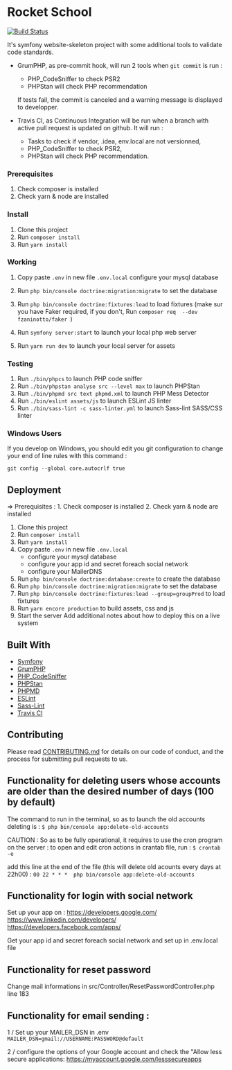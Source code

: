 # Rocket School

[![Build Status](https://travis-ci.com/WildCodeSchool/lyon-php-2003-project3-rocketschool.svg?token=vxA4AusVVxs5jx1s6rqR&branch=master)](https://travis-ci.com/WildCodeSchool/lyon-php-2003-project3-rocketschool)

It's symfony website-skeleton project with some additional tools to validate code standards.

* GrumPHP, as pre-commit hook, will run 2 tools when `git commit` is run :

    * PHP_CodeSniffer to check PSR2
    * PHPStan will check PHP recommendation

  If tests fail, the commit is canceled and a warning message is displayed to developper.

* Travis CI, as Continuous Integration will be run when a branch with active pull request is updated on github. It will run :

    * Tasks to check if vendor, .idea, env.local are not versionned,
    * PHP_CodeSniffer to check PSR2,
    * PHPStan will check PHP recommendation.

### Prerequisites

1. Check composer is installed
2. Check yarn & node are installed

### Install

1. Clone this project
2. Run `composer install`
3. Run `yarn install`

### Working
1. Copy paste `.env` in new file `.env.local` configure your mysql database
2. Run `php bin/console doctrine:migration:migrate` to set the database
3. Run `php bin/console doctrine:fixtures:load` to load fixtures (make sur you have Faker required, if you don't, Run `composer req  --dev fzaninotto/faker
`)

4. Run `symfony server:start` to launch your local php web server
5. Run `yarn run dev` to launch your local server for assets

### Testing

1. Run `./bin/phpcs` to launch PHP code sniffer
2. Run `./bin/phpstan analyse src --level max` to launch PHPStan
3. Run `./bin/phpmd src text phpmd.xml` to launch PHP Mess Detector
3. Run `./bin/eslint assets/js` to launch ESLint JS linter
3. Run `./bin/sass-lint -c sass-linter.yml` to launch Sass-lint SASS/CSS linter

### Windows Users

If you develop on Windows, you should edit you git configuration to change your end of line rules with this command :

`git config --global core.autocrlf true`

## Deployment

=> Prerequisites :
    1. Check composer is installed
    2. Check yarn & node are installed

1. Clone this project
2. Run `composer install`
3. Run `yarn install`
4. Copy paste `.env` in new file `.env.local`
    - configure your mysql database
    - configure your app id and secret foreach social network
    - configure your MailerDNS
5. Run `php bin/console doctrine:database:create` to create the database
6. Run `php bin/console doctrine:migration:migrate` to set the database
7. Run `php bin/console doctrine:fixtures:load --group=groupProd` to load fixtures
8. Run `yarn encore production` to build assets, css and js
9. Start the server
Add additional notes about how to deploy this on a live system


## Built With

* [Symfony](https://github.com/symfony/symfony)
* [GrumPHP](https://github.com/phpro/grumphp)
* [PHP_CodeSniffer](https://github.com/squizlabs/PHP_CodeSniffer)
* [PHPStan](https://github.com/phpstan/phpstan)
* [PHPMD](http://phpmd.org)
* [ESLint](https://eslint.org/)
* [Sass-Lint](https://github.com/sasstools/sass-lint)
* [Travis CI](https://github.com/marketplace/travis-ci)

## Contributing

Please read [CONTRIBUTING.md](https://gist.github.com/PurpleBooth/b24679402957c63ec426) for details on our code of conduct, and the process for submitting pull requests to us.


## Functionality for deleting users whose accounts are older than the desired number of days (100 by default)

The command to run in the terminal, so as to launch the old accounts deleting is :
    `$ php bin/console app:delete-old-accounts`

CAUTION : So as to be fully operational, it requires to use the cron program on the server :
   to open and edit cron actions in crantab file, run : 
   `$ crontab -e`
   
   add this line at the end of the file (this will delete old acounts every days at 22h00) : 
   `00 22 * * *  php bin/console app:delete-old-accounts`

## Functionality for login with social network

Set up your app on :
https://developers.google.com/
https://www.linkedin.com/developers/
https://developers.facebook.com/apps/

Get your app id and secret foreach social network
and set up in .env.local file

## Functionality for reset password

Change mail informations in src/Controller/ResetPasswordController.php line 183


## Functionality for email sending :

1 / Set up your MAILER_DSN in .env
    `MAILER_DSN=gmail://USERNAME:PASSWORD@default`

2 / configure the options of your Google account and check the "Allow less secure applications:
https://myaccount.google.com/lesssecureapps

